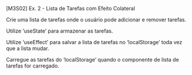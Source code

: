 [M3S02] Ex. 2 - Lista de Tarefas com Efeito Colateral

Crie uma lista de tarefas onde o usuário pode adicionar e remover tarefas.

Utilize ‘useState’ para armazenar as tarefas.

Utilize ‘useEffect’ para salvar a lista de tarefas no ‘localStorage’ toda vez que a lista mudar.

Carregue as tarefas do ‘localStorage’ quando o componente de lista de tarefas for carregado.
